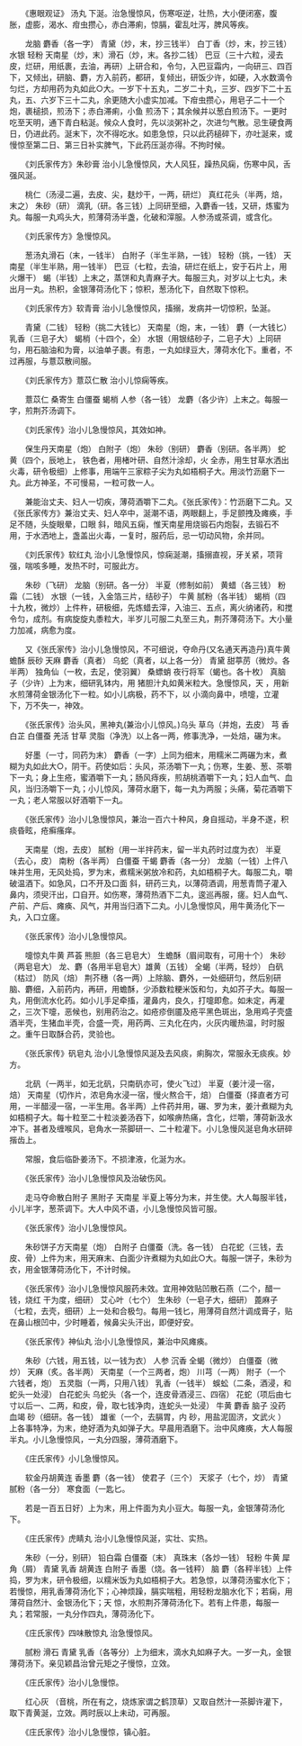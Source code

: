 <!-- { "loadSidebar": true } -->
　　《惠眼观证》 汤丸 下涎。治急慢惊风，伤寒呕逆，壮热，大小便闭塞，腹胀，虚膨，渴水、疳虫攒心，赤白滞痢，惊膈，霍乱吐泻，脾风等疾。

　　龙脑 麝香（各一字） 青黛（炒，末，抄三钱半） 白丁香（炒，末，抄三钱） 水银 轻粉 天南星（炒，末）滑石（炒，末。各抄二钱） 巴豆（三十六粒，浸去皮，烂研，用纸裹，去油，再研）上研合和，令匀，入巴豆霜内，一向研三、四百下，又倾出，研脑、麝，方入前药，都研，复倾出，研饭少许，如硬，入水数滴令匀烂，方却用药为丸如此○大。一岁下十五丸，二岁二十丸，三岁、四岁下二十五丸，五、六岁下三十二丸，余更随大小虚实加减。下疳虫攒心，用皂子二十一个炮，裹槌损，煎汤下；赤白滞痢，小鱼 煎汤下；其余候并以葱白煎汤下。一更时吃至天明，通下青白粘涎。候众人食时，先以淡粥补之，次进匀气散。忌生硬食两日，仍进此药。涎末下，次不得吃水。如患急惊，只以此药槌碎下，亦吐涎来，或慢惊至第二日、第三日补实脾气，下此药压涎亦得。不拘时候。

　　《刘氏家传方》朱砂膏 治小儿急慢惊风，大人风狂，躁热风痫，伤寒中风，舌强风涎。

　　桃仁（汤浸二遍，去皮、尖，麸炒干，一两，研烂） 真红花头（半两，焙，末之） 朱砂（研） 滴乳（研。各三钱）上同研至细，入麝香一钱，又研，炼蜜为丸。每服一丸鸡头大，煎薄荷汤半盏，化破和滓服。人参汤或茶调，或含化。

　　《刘氏家传方》急慢惊风。

　　葱汤丸滑石（末，一钱半） 白附子（半生半熟，一钱） 轻粉（挑，一钱） 天南星（半生半熟，用一钱半） 巴豆（七粒，去油，研烂在纸上，安于石片上，用火爆干） 蝎（半钱）上末之，蒸饼和丸青麻子大。每服三丸，对岁以上七丸，未出月一丸。热积，金银薄荷汤化下；惊积，葱汤化下，自然取下惊积。

　　《刘氏家传方》软青膏 治小儿急慢惊风，搐搦，发病并一切惊积，坠涎。

　　青黛（二钱） 轻粉（挑二大钱匕） 天南星（炮，末，一钱） 麝（一大钱匕） 乳香（三皂子大） 蝎梢（十四个，全） 水银（用银结砂子，二皂子大）上同研匀，用石脑油和为膏，以油单子裹。有患，一丸如绿豆大，薄荷水化下。重者，不过再服，与薏苡散间服。

　　《刘氏家传方》薏苡仁散 治小儿惊痫等疾。

　　薏苡仁 桑寄生 白僵蚕 蝎梢 人参（各一钱） 龙麝（各少许）上末之。每服一字，煎荆芥汤调下。

　　《刘氏家传》治小儿急慢惊风，其效如神。

　　保生丹天南星（炮） 白附子（炮） 朱砂（别研） 麝香（别研。各半两） 蛇黄（四个，辰地上， 铁色者，用楮叶研、自然汁涂却，火 全赤，用生甘草水洒出火毒，研令极细）上修事，用端午三家粽子尖为丸如梧桐子大。用淡竹沥磨下一丸。此方神圣，不可慢易，一粒可救一人。

　　兼能治丈夫、妇人一切疾，薄荷酒嚼下二丸。《张氏家传》：竹沥磨下二丸。又《张氏家传方》兼治丈夫、妇人卒中，涎潮不语，两眼翻上，手足颤拽及瘫痪，手足不随，头旋眼晕，口眼 斜，暗风五痫，惟天南星用烧锻石内炮裂，去锻石不用，于水洒地上，盏盖出火毒，一复时，服药后，忌一切动风物，余并同。

　　《刘氏家传》软红丸 治小儿急慢惊风，惊痫涎潮，搐搦直视，牙关紧，项背强，喘咳多睡，发热不时，可服此方。

　　朱砂（飞研） 龙脑（别研。各一分） 半夏（修制如前） 黄蜡（各三钱） 粉霜（二钱） 水银（一钱，入金箔三片，结砂子） 牛黄 腻粉（各半钱） 蝎梢（四十九枚，微炒）上件杵，研极细，先炼蜡去滓，入油三、五点，离火纳诸药，和搅令匀，成剂。有病旋旋丸黍粒大，半岁儿可服二丸至三丸，荆芥薄荷汤下。大小量力加减，病愈为度。

　　又《张氏家传》治小儿急慢惊风，不可细说，夺命丹(又名通天再造丹)真牛黄 蟾酥 辰砂 天麻 麝香（真者） 乌蛇（真者，以上各一分） 青黛 甜葶苈（微炒。各半两） 独角仙（一枚，去足，使羽翼） 桑螵蛸 夜行将军（蝎也。各十枚） 真脑子（少许）上为末，细研乳钵内，用 猪胆汁丸如黄米粒大。急慢惊风，天 ，用新水煎薄荷金银汤化下一粒。如小儿病极，药不下，以 小滴向鼻中，喷嚏，立灌下，万不失一，神效。

　　《张氏家传》治头风，黑神丸(兼治小儿惊风。)乌头 草乌（并炮，去皮） 芎 香白芷 白僵蚕 羌活 甘草 灵脂（净洗）以上各一两，修事洗净，一处焙，碾为末。

　　好墨（一寸，同药为末） 麝香（一字）上同为细末，用糯米二两碾为末，煮糊为丸如此大○，阴干。药使如后：头风，茶汤嚼下一丸；伤寒，生姜、葱、茶嚼下一丸；身上生疮，蜜酒嚼下一丸；肠风痔疾，煎胡桃酒嚼下一丸；妇人血气、血风，当归汤嚼下一丸；小儿惊风，薄荷水磨下，每一丸为两服；头痛，菊花酒嚼下一丸；老人常服以好酒嚼下一丸。

　　《张氏家传》治小儿急慢惊风，兼治一百六十种风，身自摇动，半身不遂，积痰昏眩，疮癣瘙痒。

　　天南星（炮，去皮） 腻粉（用一半拌药末，留一半丸药时过度为衣） 半夏（去心，皮） 南粉（各半两） 白僵蚕 干蝎 麝香（各一分） 龙脑（一钱）上件八味并生用，无风处捣，罗为末，煮糯米粥放冷和药，丸如梧桐子大。每服二丸，嚼破温酒下。如急风，口不开及口面 斜，研药三丸，以薄荷酒调，用葱青筒子灌入鼻内，须臾汗出，口自开。如伤寒，薄荷热酒下二丸，逡巡再服，瘥。妇人血气、产前、产后、瘫痪、风气，并用当归酒下二丸。小儿急慢惊风，用牛黄汤化下一丸，入口立瘥。

　　《张氏家传》治小儿急慢惊风。

　　嚏惊丸牛黄 芦荟 熊胆（各三皂皂大） 生蟾酥（眉间取有，可用十个） 朱砂（两皂皂大） 龙、麝（各用半皂皂大）雄黄（五钱） 全蝎（半两，轻炒） 白矾（枯过） 防风（焙） 荆芥穗（各一两）上除脑、麝外，一处细研匀，然后别研脑、麝细，入前药内，再研，用蟾酥，少添数粒粳米饭和匀，丸如芥子大。每服一丸，用倒流水化药。如小儿手足牵搐，灌鼻内，良久，打嚏即愈。如未定，再灌之，三次下嚏，恶候也，别用药治之。如疮疹倒靥及疮平黑色斑出，急用鸡子壳盛酒半壳，生猪血半壳，合盛一壳，用药两、三丸化在内，火灰内暖热温，时时服之。重午日取酥合药，灵验也。

　　《张氏家传》矾皂丸 治小儿急慢惊风涎及去风痰，痢胸次，常服永无痰疾。妙方。

　　北矾（一两半，如无北矾，只南矾亦可，使火飞过） 半夏（姜汁浸一宿，焙） 天南星（切作片，浓皂角水浸一宿，慢火熬合干，焙） 白僵蚕（择直者方可用，一半醋浸一宿，一半生用。各半两）上件药并用，碾、罗为末，姜汁煮糊为丸如梧桐子大。每十粒至二十粒淡姜汤吞下，如喉痹热痛，含化，烂嚼，薄荷新汲水冲下。甚者及缠喉风，皂角水一茶脚研一、二十粒灌下。小儿急慢风涎皂角水研碎揩齿上。

　　常服，食后临卧姜汤下。不损津液，化涎为水。

　　《张氏家传》治小儿急慢惊风及治破伤风。

　　走马夺命散白附子 黑附子 天南星 半夏上等分为末，并生使。大人每服半钱，小儿半字，葱茶调下。大人中风不语，小儿急慢惊风皆可服。

　　《张氏家传》治小儿急慢惊风。

　　朱砂饼子方天南星（炮） 白附子 白僵蚕（洗。各一钱） 白花蛇（三钱，去皮、骨）上件为末，用天麻末、白面少许煮糊为丸如此○大。每服一饼子，朱砂为衣，用金银薄荷汤化下，不计时候。

　　《张氏家传》治小儿急慢惊风服药未效。宜用神效贴凹散石燕（二个，醋一钱，烧红 干为度，细研） 艾心叶（七个） 生朱砂（一皂子大，细研） 蓖麻子（七粒，去壳，细研）上一处和合极匀。每用一钱匕，用薄荷自然汁调成膏子，贴在鼻山根凹中，少时睡着，候鼻尖头汗出，即便好安。

　　《张氏家传》神仙丸 治小儿急慢惊风，兼治中风瘫痪。

　　朱砂（六钱，用五钱，以一钱为衣） 人参 沉香 全蝎（微炒） 白僵蚕（微炒） 天麻（炙。各半两） 天南星（一个三两者，炮） 川芎（一两） 附子（一个六钱者，炮） 五灵脂（一两，只用八钱） 乳香（一钱半） 蜈蚣（二条，酒浸，和蛇头一处浸） 白花蛇头 乌蛇头（各一个，连皮骨酒浸三、四宿） 花蛇（项后由七寸以后一、二两，和皮，骨，取七钱净肉，连蛇头一处浸） 牛黄 麝香 脑子 没药 血竭 砂（细研。各一钱） 雄雀（一个，去膈胃，内 砂，用盐泥固济，文武火 ）上各事特净，为末，绝好酒为丸如弹子大。早晨用酒磨下。治中风瘫痪，大人每服半丸。小儿急慢惊风，一丸分四服，薄荷酒磨下。

　　《庄氏家传》小儿急慢惊风。

　　软金丹胡黄连 香墨 麝（各一钱） 使君子（三个） 天浆子（七个，炒） 青黛 腻粉（各一分） 寒食面（一匙匕。

　　若是一百五日好）上为末，用上件面为丸小豆大。每服一丸，金银薄荷汤化下。

　　《庄氏家传》虎睛丸 治小儿急慢惊风涎，实壮、实热。

　　朱砂（一分，别研） 铅白霜 白僵蚕（末） 真珠末（各炒一钱） 轻粉 牛黄 犀角（屑） 青黛 乳香 胡黄连 白附子 香墨（烧。各一钱秤） 脑 麝（各秤半钱）上件捣，罗为末，研令极细，以糯米饭为丸如梧桐子大。若急惊，以薄荷汤蜜水化下；若慢惊，用乳香薄荷汤化下；心神烦躁，膈实喘粗，用轻粉龙脑水化下；若痫，用薄荷自然汁、金银汤化下；天 惊，水煎荆芥薄荷汤化下。若有上件患，每服一丸；若常服，一丸分作四丸，薄荷汤化下。

　　《庄氏家传》四味散惊丸 治急慢惊风。

　　腻粉 滑石 青黛 乳香（各等分）上为细末，滴水丸如麻子大。一岁一丸，金银薄荷汤下。亲见颖昌治曾元矩之子慢惊，立效。

　　《庄氏家传》治小儿急慢惊。

　　红心灰 （音桃，所在有之，烧炼家谓之鹤顶草）又取自然汁一茶脚许灌下，取下青黄涎，立效。两时辰以上未动，可再服。

　　《庄氏家传》治小儿急慢惊，镇心脏。

